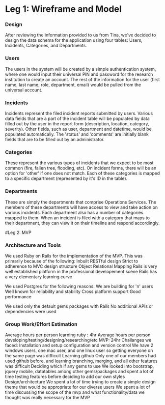 # Leg 1: Wireframe and Model

### Design
After reviewing the information provided to us from Tina, we've decided to design the data schema for the application using four tables: Users, Incidents, Categories, and Departments.

### Users
The users in the system will be created by a simple authentication system, where one would input their universal PIN and password for the research institution to create an account. The rest of the information for the user (first name, last name, role, department, email) would be pulled from the universal account.

### Incidents
Incidents represent the filed incident reports submitted by users. Various data fields that are a part of the incident table will be populated by data filled out by the user in the report form (description, location, category, severity). Other fields, such as user, department and datetime, would be populated automatically. The 'status' and 'comments' are initially blank fields that are to be filled out by an administrator.

### Categories
These represent the various types of incidents that we expect to be most common (fire, fallen tree, flooding, etc). On incident forms, there will be an option for 'other' if one does not match. Each of these categories is mapped to a specific department (represented by it's ID in the table).

### Departments
These are simply the departments that comprise Operations Services. The members of these departments will have access to view and take action on various incidents. Each department also has a number of categories mapped to them. When an incident is filed with a category that maps to their department, they can view it on their timeline and respond accordingly.



#Leg 2: MVP

### Architecture and Tools
We used Ruby on Rails for the implementation of the MVP.  This was primarily because of the following:
    Inbuilt RESTful design
    Strict to adherence to MVC design structure
    Object Relational Mapping
    Rails is very well established platform in the professional developement scene
    Rails has a very elementary learning curve
    
We used Postgres for the following reasons:
    We are building for 'n' users 
    Well known for reliability and stability
    Cross platform support
    Good performance
    
We used only the default gems packages with Rails
No additional APIs or dependencies were used

### Group Work/Effort Estimation
Average hours per person learning ruby : 4hr
Average hours per person developing/testing/designing/researching/etc MVP: 24hr
Challanges we faced:
  Installation and setup configuration and version control
      We have 2 windows users, one mac user, and one linux user so getting everyone on the same page was difficult
  Learning github
      Only one of our members had used github before, and learning branching, merging, and all other features was difficult
  Deciding which if any gems to use
      We looked into bootstrap, jquery mobile, datatables among other gems/packages and spent a lot of time testing features
      before deciding to add our own styles
  Design/architecture
      We spent a lot of time trying to create a simple design theme that would be appropriate for our diverse users
      We spent a lot of time discussing the scope of the mvp and what functionality/data we thought was really necessary for 
      the MVP
      
      
      
      




    
    



